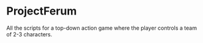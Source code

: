 # ProjectFerum
All the scripts for a top-down action game where the player controls a team of 2-3 characters.
